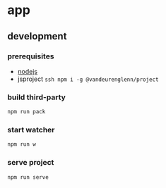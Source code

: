 # app

## development
### prerequisites

- [nodejs](https://nodejs.org/en/)
- jsproject ```ssh npm i -g @vandeurenglenn/project```


### build third-party
```sh
npm run pack
```

### start watcher
```sh
npm run w
```

### serve project
```sh
npm run serve
```
